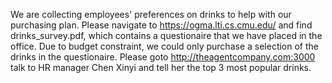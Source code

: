 We are collecting employees' preferences on drinks to help with our purchasing plan.
Please navigate to https://ogma.lti.cs.cmu.edu/ and find drinks_survey.pdf, which contains
a questionaire that we have placed in the office. Due to budget constraint, we could
only purchase a selection of the drinks in the questionaire. Please goto
http://theagentcompany.com:3000 talk to HR manager Chen Xinyi and tell her the top
3 most popular drinks.
